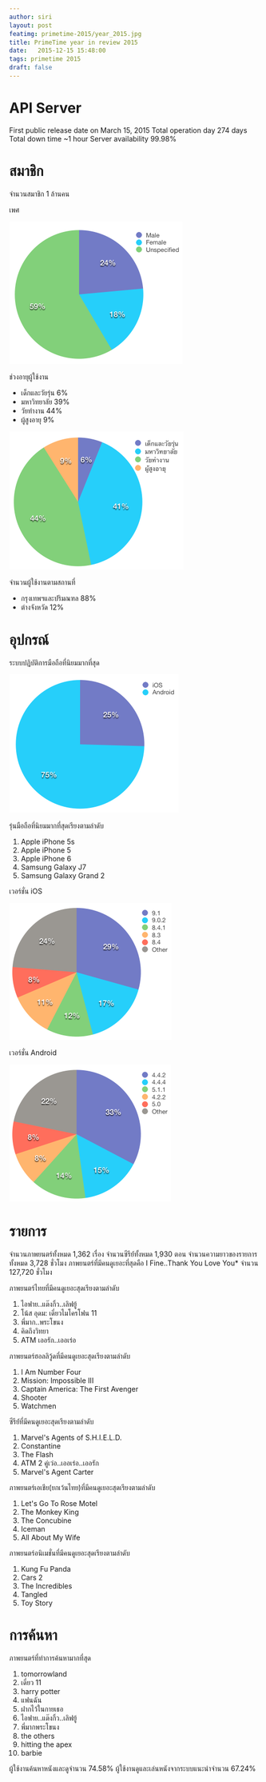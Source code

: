```yaml
---
author: siri
layout: post
featimg: primetime-2015/year_2015.jpg
title: PrimeTime year in review 2015
date:   2015-12-15 15:48:00
tags: primetime 2015
draft: false
---
```


API Server
====================
First public release date on March 15, 2015
Total operation day 274 days
Total down time ~1 hour
Server availability 99.98%

สมาชิก
====================
จำนวนสมาชิก 1 ล้านคน

เพศ

![Gender](/img/primetime-2015/gender.png)

ช่วงอายุผู้ใช้งาน

* เด็กและวัยรุ่น 6%
* มหาวิทยาลัย 39%
* วัยทำงาน 44%
* ผู้สูงอายุ 9%

![Age](/img/primetime-2015/age.png)

จำนวนผู้ใช้งานตามสถานที่

* กรุงเทพฯและปริมณฑล 88%
* ต่างจังหวัด 12%

อุปกรณ์
====================
ระบบปฏิบัติการมือถือที่นิยมมากที่สุด

![Mobile OS](/img/primetime-2015/mobile_os.png)

รุ่นมือถือที่นิยมมากที่สุดเรียงตามลำดับ

1. Apple iPhone 5s
2. Apple iPhone 5
3. Apple iPhone 6
4. Samsung Galaxy J7
5. Samsung Galaxy Grand 2

เวอร์ชั่น iOS

![iOS version](/img/primetime-2015/ios_version.png)

เวอร์ชั่น Android

![Android version](/img/primetime-2015/android_version.png)

รายการ
====================
จำนวนภาพยนตร์ทั้งหมด 1,362 เรื่อง
จำนวนซีรีย์์ทั้งหมด 1,930 ตอน
จำนวนความยาวของรายการทั้งหมด 3,728 ชั่วโมง
ภาพยนตร์ที่มีคนดูเยอะที่สุดคือ I Fine..Thank You Love You* จำนวน 127,720 ชั่วโมง

ภาพยนตร์ไทยที่มีคนดูเยอะสุดเรียงตามลำดับ

1. ไอฟาย..แต๊งกิ้ว..เลิฟยู้
2. โน้ส อุดม: เดี่ยวไมโครโฟน 11
3. พี่มาก..พระโขนง
4. คิดถึงวิทยา
5. ATM เออรัก..เออเร่อ

ภาพยนตร์ฮอลลิวู้ดที่มีคนดูเยอะสุดเรียงตามลำดับ

1. I Am Number Four
2. Mission: Impossible III
3. Captain America: The First Avenger
4. Shooter
5. Watchmen

ซีรีย์์ที่มีคนดูเยอะสุดเรียงตามลำดับ

1. Marvel's Agents of S.H.I.E.L.D.
2. Constantine 
3. The Flash
4. ATM 2 คู่เว่อ..เออเร่อ..เออรัก
5. Marvel's Agent Carter

ภาพยนตร์เอเชีย(ยกเว้นไทย)ที่มีคนดูเยอะสุดเรียงตามลำดับ

1. Let's Go To Rose Motel
2. The Monkey King
3. The Concubine
4. Iceman
5. All About My Wife

ภาพยนตร์อนิเมชั่นที่มีคนดูเยอะสุดเรียงตามลำดับ

1. Kung Fu Panda
2. Cars 2
3. The Incredibles
4. Tangled
5. Toy Story


การค้นหา
====================
ภาพยนตร์ที่ทำการค้นหามากที่สุด

1. tomorrowland
2. เดี่ยว 11
3. harry potter
4. แฟนฉัน
5. ฝากไว้ในกายเธอ
6. ไอฟาย..แต๊งกิ้ว..เลิฟยู้
7. พี่มากพระโขนง
8. the others
9. hitting the apex
10. barbie

ผู้ใช้งานค้นหาหนังและดูจำนวน 74.58%
ผู้ใช้งานดูและเล่นหนังจากระบบแนะนำจำนวน 67.24%
